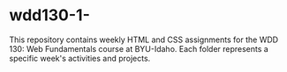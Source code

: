 # wdd130-1-
This repository contains weekly HTML and CSS assignments for the WDD 130: Web Fundamentals course at BYU-Idaho. Each folder represents a specific week's activities and projects.
